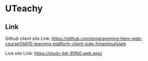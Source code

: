 # UTeachy

## Link

Github client site Link: https://github.com/programming-hero-web-course1/b610-learning-platform-client-side-hmaminulislam

Live site Link: https://study-bd-35fb0.web.app/